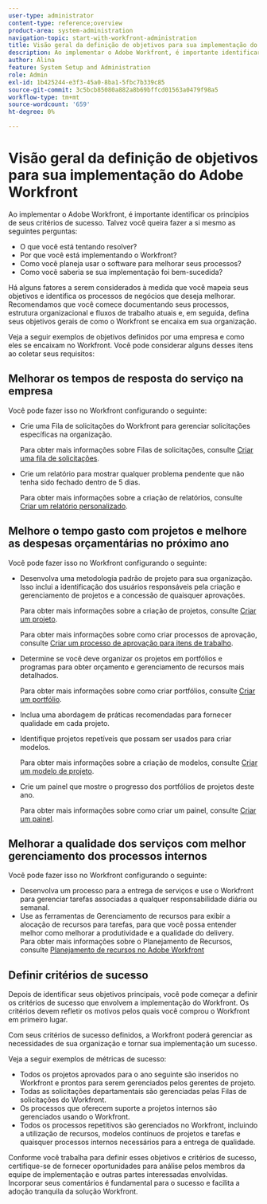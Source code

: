 ```yaml
---
user-type: administrator
content-type: reference;overview
product-area: system-administration
navigation-topic: start-with-workfront-administration
title: Visão geral da definição de objetivos para sua implementação do Adobe Workfront
description: Ao implementar o Adobe Workfront, é importante identificar os princípios de seus critérios de sucesso. Recomendamos que você comece documentando seus processos, estrutura organizacional e fluxos de trabalho atuais e, em seguida, defina seus objetivos gerais de como o Workfront se encaixará em sua organização.
author: Alina
feature: System Setup and Administration
role: Admin
exl-id: 1b425244-e3f3-45a0-8ba1-5fbc7b339c85
source-git-commit: 3c5bcb85080a882a8b69bffcd01563a0479f98a5
workflow-type: tm+mt
source-wordcount: '659'
ht-degree: 0%

---
```


# Visão geral da definição de objetivos para sua implementação do Adobe Workfront

Ao implementar o Adobe Workfront, é importante identificar os princípios de seus critérios de sucesso. Talvez você queira fazer a si mesmo as seguintes perguntas:

* O que você está tentando resolver?
* Por que você está implementando o Workfront?
* Como você planeja usar o software para melhorar seus processos?
* Como você saberia se sua implementação foi bem-sucedida?

Há alguns fatores a serem considerados à medida que você mapeia seus objetivos e identifica os processos de negócios que deseja melhorar. Recomendamos que você comece documentando seus processos, estrutura organizacional e fluxos de trabalho atuais e, em seguida, defina seus objetivos gerais de como o Workfront se encaixa em sua organização.

Veja a seguir exemplos de objetivos definidos por uma empresa e como eles se encaixam no Workfront. Você pode considerar alguns desses itens ao coletar seus requisitos:

## Melhorar os tempos de resposta do serviço na empresa

Você pode fazer isso no Workfront configurando o seguinte:

* Crie uma Fila de solicitações do Workfront para gerenciar solicitações específicas na organização.

  Para obter mais informações sobre Filas de solicitações, consulte [Criar uma fila de solicitações](../../manage-work/requests/create-and-manage-request-queues/create-request-queue.md).

* Crie um relatório para mostrar qualquer problema pendente que não tenha sido fechado dentro de 5 dias.

  Para obter mais informações sobre a criação de relatórios, consulte [Criar um relatório personalizado](../../reports-and-dashboards/reports/creating-and-managing-reports/create-custom-report.md).

## Melhore o tempo gasto com projetos e melhore as despesas orçamentárias no próximo ano

Você pode fazer isso no Workfront configurando o seguinte:

* Desenvolva uma metodologia padrão de projeto para sua organização. Isso inclui a identificação dos usuários responsáveis pela criação e gerenciamento de projetos e a concessão de quaisquer aprovações.

  Para obter mais informações sobre a criação de projetos, consulte [Criar um projeto](../../manage-work/projects/create-projects/create-project.md).

  Para obter mais informações sobre como criar processos de aprovação, consulte [Criar um processo de aprovação para itens de trabalho](../../administration-and-setup/customize-workfront/configure-approval-milestone-processes/create-approval-processes.md).

* Determine se você deve organizar os projetos em portfólios e programas para obter orçamento e gerenciamento de recursos mais detalhados.

  Para obter mais informações sobre como criar portfólios, consulte [Criar um portfólio](../../manage-work/portfolios/create-and-manage-portfolios/create-portfolios.md).

* Inclua uma abordagem de práticas recomendadas para fornecer qualidade em cada projeto.
* Identifique projetos repetíveis que possam ser usados para criar modelos.

  Para obter mais informações sobre a criação de modelos, consulte [Criar um modelo de projeto](../../manage-work/projects/create-and-manage-templates/create-template.md).

* Crie um painel que mostre o progresso dos portfólios de projetos deste ano.

  Para obter mais informações sobre como criar um painel, consulte [Criar um painel](../../reports-and-dashboards/dashboards/creating-and-managing-dashboards/create-dashboard.md).

## Melhorar a qualidade dos serviços com melhor gerenciamento dos processos internos

Você pode fazer isso no Workfront configurando o seguinte:

* Desenvolva um processo para a entrega de serviços e use o Workfront para gerenciar tarefas associadas a qualquer responsabilidade diária ou semanal.
* Use as ferramentas de Gerenciamento de recursos para exibir a alocação de recursos para tarefas, para que você possa entender melhor como melhorar a produtividade e a qualidade do delivery.\
  Para obter mais informações sobre o Planejamento de Recursos, consulte [Planejamento de recursos no Adobe Workfront](../../resource-mgmt/resource-planning/resource-planning-overview.md)

## Definir critérios de sucesso

Depois de identificar seus objetivos principais, você pode começar a definir os critérios de sucesso que envolvem a implementação do Workfront. Os critérios devem refletir os motivos pelos quais você comprou o Workfront em primeiro lugar.

Com seus critérios de sucesso definidos, a Workfront poderá gerenciar as necessidades de sua organização e tornar sua implementação um sucesso.

Veja a seguir exemplos de métricas de sucesso:

* Todos os projetos aprovados para o ano seguinte são inseridos no Workfront e prontos para serem gerenciados pelos gerentes de projeto.
* Todas as solicitações departamentais são gerenciadas pelas Filas de solicitações do Workfront.
* Os processos que oferecem suporte a projetos internos são gerenciados usando o Workfront.
* Todos os processos repetitivos são gerenciados no Workfront, incluindo a utilização de recursos, modelos contínuos de projetos e tarefas e quaisquer processos internos necessários para a entrega de qualidade.

Conforme você trabalha para definir esses objetivos e critérios de sucesso, certifique-se de fornecer oportunidades para análise pelos membros da equipe de implementação e outras partes interessadas envolvidas. Incorporar seus comentários é fundamental para o sucesso e facilita a adoção tranquila da solução Workfront.
